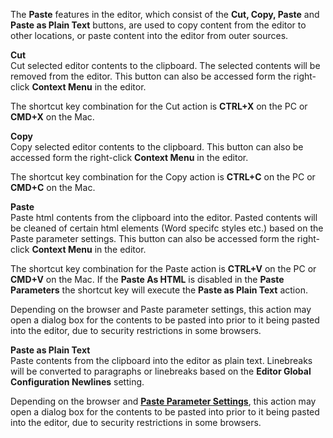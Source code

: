The **Paste** features in the editor, which consist of the **Cut, Copy, Paste** and **Paste as Plain Text** buttons, are used to copy content from the editor to other locations, or paste content into the editor from outer sources.

**Cut**  
<span class="mce-icon-cut"></span>Cut selected editor contents to the clipboard. The selected contents will be removed from the editor. This button can also be accessed form the right-click **Context Menu** in the editor.

The shortcut key combination for the Cut action is **CTRL+X** on the PC or **CMD+X** on the Mac.

**Copy**  
<span class="mce-icon-copy"></span>Copy selected editor contents to the clipboard. This button can also be accessed form the right-click **Context Menu** in the editor.

The shortcut key combination for the Copy action is **CTRL+C** on the PC or **CMD+C** on the Mac.

**Paste**  
<span class="mce-icon-paste"></span>Paste html contents from the clipboard into the editor. Pasted contents will be cleaned of certain html elements (Word specifc styles etc.) based on the Paste parameter settings. This button can also be accessed form the right-click **Context Menu** in the editor.

The shortcut key combination for the Paste action is **CTRL+V** on the PC or **CMD+V** on the Mac. If the **Paste As HTML** is disabled in the **Paste Parameters** the shortcut key will execute the **Paste as Plain Text** action.

Depending on the browser and Paste parameter settings, this action may open a dialog box for the contents to be pasted into prior to it being pasted into the editor, due to security restrictions in some browsers.

**Paste as Plain Text**  
<span class="mce-icon-pastetext"></span>Paste contents from the clipboard into the editor as plain text. Linebreaks will be converted to paragraphs or linebreaks based on the **Editor Global Configuration Newlines** setting.

Depending on the browser and <span style="text-decoration: underline;">**[Paste Parameter Settings](index.php?option=com_content&view=article&id=326:paste-parameters&catid=103&Itemid=93 "Paste Parameters")**</span>, this action may open a dialog box for the contents to be pasted into prior to it being pasted into the editor, due to security restrictions in some browsers.